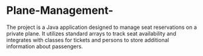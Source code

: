 # Plane-Management-
The project is a Java application designed to manage seat reservations on a private plane. It utilizes standard arrays to track seat availability and integrates with classes for tickets and persons to store additional information about passengers.
